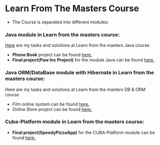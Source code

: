 # Learn From The Masters Course

* The Course is separated into different modules:
### Java module in Learn from the masters course:
[Here](https://github.com/dgluharov/LearnFromTheMasters-Java/tree/master/javacourse181112/src/main/java/com/musala/javacourse181112/tasks) are my tasks and solutions at Learn from the masters Java course. 

* <b>Phone Book</b> project can be found [here.](https://github.com/dgluharov/Phonebook)
* <b>Final project(Paw Inc Project)</b> for the module Java can be found [here.](https://github.com/dgluharov/LearnFromTheMasters-Java/tree/master/javacourse181112/src/main/java/com/musala/javacourse181112/tasks/paw_Inc)

### Java ORM/DataBase module with Hibernate in Learn from the masters course:
Here are my tasks and solutions at Learn from the masters DB & ORM course
   
* Film online system can be found [here.](https://github.com/dgluharov/OnlineMovies)
* Online Store project can be found [here.](https://github.com/dgluharov/OnlineStore-ORM)
   
### Cuba-Platform module in Learn from the masters course:

* <b>Final project(SpeedyPizzaApp)</b> for the CUBA-Platform module can be found [here.](https://github.com/dgluharov/SpeedyPizzaApp_CUBA_Platform)
